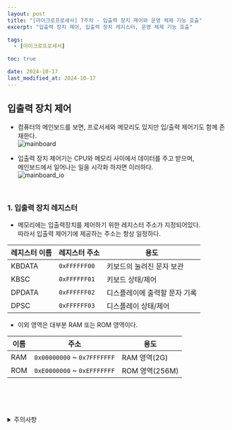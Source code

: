 ```yaml
---
layout: post
title: "[마이크로프로세서] 7주차 - 입출력 장치 제어와 운영 체제 기능 호출"
excerpt: "입출력 장치 제어, 입출력 장치 레지스터, 운영 체제 기능 호출"

tags:
  - [마이크로프로세서]

toc: true

date: 2024-10-17
last_modified_at: 2024-10-17
---
```

## 입출력 장치 제어
- 컴퓨터의 메인보드를 보면, 프로서세와 메모리도 있지만 입/출력 제어기도 함께 존재한다.  
![mainboard][def]  

- 입출력 장치 제어기는 CPU와 메모리 사이에서 데이터를 주고 받으며,  
메인보드에서 일어나는 일을 시각화 하자면 이러하다.  
![mainboard_io][def2]  

<br>

### 1. 입출력 장치 레지스터
- 메모리에는 입출력장치를 제어하기 위한 레지스터 주소가 지정되어있다.  
따라서 입출력 제어기에 제공하는 주소는 항상 일정하다.  

|레지스터 이름|레지스터 주소|용도|
|---|---|---|
|KBDATA|`0xFFFFFF00`|키보드의 눌려진 문자 보관|
|KBSC|`0xFFFFFF01`|키보드 상태/제어|
|DPDATA|`0xFFFFFF02`|디스플레이에 출력할 문자 기록|
|DPSC|`0xFFFFFF03`|디스플레이 상태/제어|

- 이외 영역은 대부분 RAM 또는 ROM 영역이다.  

|이름|주소|용도|
|---|---|---|
|RAM|`0x00000000` ~ `0x7FFFFFFF`|RAM 영역(2G)|
|ROM|`0xE0000000` ~ `0xEFFFFFFF`|ROM 영역(256M)|

<br>
<br>
<br>
<br>
<details>
<summary>주의사항</summary>
<div markdown="1">  

이 포스팅은 강원대학교 김용석 교수님의 마이크로프로세서 수업을 들으며 내용을 정리 한 것입니다.  
수업 내용에 대한 저작권은 교수님께 있으니,  
다른 곳으로의 무분별한 내용 복사를 자제해 주세요.  

</div>
</details>

[def]: https://i.imgur.com/jbYn9Ma.png
[def2]: https://i.imgur.com/FGuE2rY.png